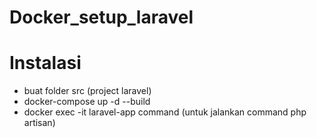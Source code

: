 ﻿# Docker_setup_laravel


# Instalasi 

- buat folder src (project laravel)
- docker-compose up -d --build
- docker exec -it laravel-app command (untuk jalankan command php artisan)
